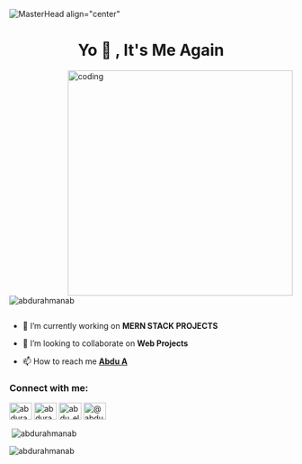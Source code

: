 ![MasterHead align="center"](https://wallpapercave.com/wp/wp4923981.jpg)

<h1 align="center">Yo 👋 , It's Me Again</h1>

<img align="right" src="https://assets-global.website-files.com/5f15530648874c5f977e91c2/637ef1f502c0f83324cbf1ad_ABM%20College%20Web%20developer%20main.jpg" alt="coding" width="400">
<p align="left"> <img src="https://komarev.com/ghpvc/?username=abdurahmanab&label=Profile%20views&color=0e75b6&style=flat" alt="abdurahmanab" /> </p>

<p align="left"> <a href="https://twitter.com/" target="blank"><img src="https://img.shields.io/twitter/follow/?logo=twitter&style=for-the-badge" alt="" /></a> </p>

- 🔭 I’m currently working on **MERN STACK PROJECTS**



- 👯 I’m looking to collaborate on **Web Projects**

- 📫 How to reach me **<a href="t.me/abdu_el_rah">Abdu A</a>**

<h3 align="left">Connect with me:</h3>
<p align="left">
<a href="https://dev.to/abdurahmanab" target="blank"><img align="center" src="https://raw.githubusercontent.com/rahuldkjain/github-profile-readme-generator/master/src/images/icons/Social/devto.svg" alt="abdurahmanab" height="30" width="40" /></a>
<a href="https://linkedin.com/in/abdurahmanab" target="blank"><img align="center" src="https://raw.githubusercontent.com/rahuldkjain/github-profile-readme-generator/master/src/images/icons/Social/linked-in-alt.svg" alt="abdurahmanab" height="30" width="40" /></a>
<a href="https://instagram.com/abdu_el_rah" target="blank"><img align="center" src="https://raw.githubusercontent.com/rahuldkjain/github-profile-readme-generator/master/src/images/icons/Social/instagram.svg" alt="abdu_el_rah" height="30" width="40" /></a>
<a href="https://medium.com/@abdurahmanab" target="blank"><img align="center" src="https://raw.githubusercontent.com/rahuldkjain/github-profile-readme-generator/master/src/images/icons/Social/medium.svg" alt="@abdurahmanab" height="30" width="40" /></a>
</p>



<p>&nbsp;<img align="center" src="https://github-readme-stats.vercel.app/api?username=abdurahmanab&show_icons=true&locale=en" alt="abdurahmanab" /></p>

<p><img align="center" src="https://github-readme-streak-stats.herokuapp.com/?user=abdurahmanab&" alt="abdurahmanab" /></p>
